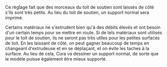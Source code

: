 Ce réglage fait que des morceaux du toit de soutien sont laissés de côté s'ils sont très petits. Au lieu du toit de soutien, un support normal sera imprimé.

Certains matériaux ne s'extrudent bien qu'à des débits élevés et ont besoin d'un certain temps pour se mettre en route. Si de tels matériaux sont utilisés pour le toit de soutien, ils ne seront pas très utiles pour les petites surfaces de toit. En les laissant de côté, on peut gagner beaucoup de temps en changeant d'extrudeuse et en se déplaçant, et on évite les taches à la surface. Au lieu de cela, Cura va dessiner un support normal, de sorte que le modèle puisse également être mieux supporté.
